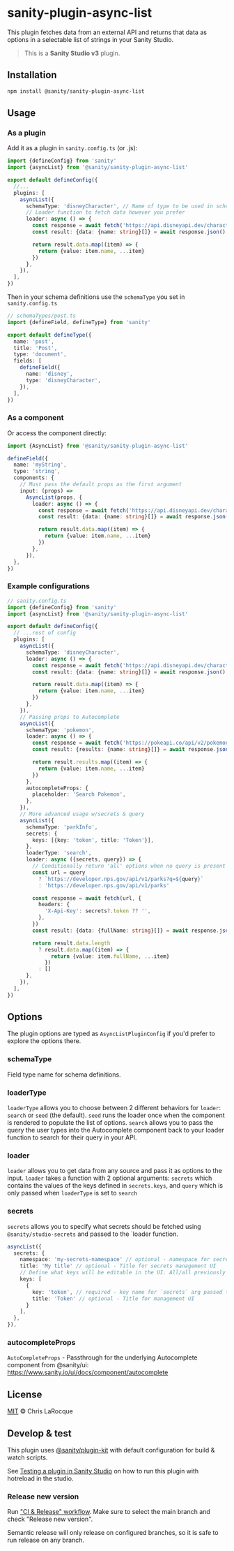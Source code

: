 # sanity-plugin-async-list

This plugin fetches data from an external API and returns that data as options in a selectable list of strings in your Sanity Studio.

> This is a **Sanity Studio v3** plugin.

## Installation

```sh
npm install @sanity/sanity-plugin-async-list
```

## Usage

### As a plugin

Add it as a plugin in `sanity.config.ts` (or .js):

```ts
import {defineConfig} from 'sanity'
import {asyncList} from '@sanity/sanity-plugin-async-list'

export default defineConfig({
  //...
  plugins: [
    asyncList({
      schemaType: 'disneyCharacter', // Name of type to be used in schema definitions
      // Loader function to fetch data however you prefer
      loader: async () => {
        const response = await fetch('https://api.disneyapi.dev/character')
        const result: {data: {name: string}[]} = await response.json()

        return result.data.map((item) => {
          return {value: item.name, ...item}
        })
      },
    }),
  ],
})
```

Then in your schema definitions use the `schemaType` you set in `sanity.config.ts`

```ts
// schemaTypes/post.ts
import {defineField, defineType} from 'sanity'

export default defineType({
  name: 'post',
  title: 'Post',
  type: 'document',
  fields: [
    defineField({
      name: 'disney',
      type: 'disneyCharacter',
    }),
  ],
})
```

### As a component

Or access the component directly:

```ts
import {AsyncList} from '@sanity/sanity-plugin-async-list'

defineField({
  name: 'myString',
  type: 'string',
  components: {
    // Must pass the default props as the first argument
    input: (props) =>
      AsyncList(props, {
        loader: async () => {
          const response = await fetch('https://api.disneyapi.dev/character')
          const result: {data: {name: string}[]} = await response.json()

          return result.data.map((item) => {
            return {value: item.name, ...item}
          })
        },
      }),
  },
})
```

### Example configurations

```ts
// sanity.config.ts
import {defineConfig} from 'sanity'
import {asyncList} from '@sanity/sanity-plugin-async-list'

export default defineConfig({
  // ...rest of config
  plugins: [
    asyncList({
      schemaType: 'disneyCharacter',
      loader: async () => {
        const response = await fetch('https://api.disneyapi.dev/character')
        const result: {data: {name: string}[]} = await response.json()

        return result.data.map((item) => {
          return {value: item.name, ...item}
        })
      },
    }),
    // Passing props to Autocomplete
    asyncList({
      schemaType: 'pokemon',
      loader: async () => {
        const response = await fetch('https://pokeapi.co/api/v2/pokemon?limit=50&offset=0')
        const result: {results: {name: string}[]} = await response.json()

        return result.results.map((item) => {
          return {value: item.name, ...item}
        })
      },
      autocompleteProps: {
        placeholder: 'Search Pokemon',
      },
    }),
    // More advanced usage w/secrets & query
    asyncList({
      schemaType: 'parkInfo',
      secrets: {
        keys: [{key: 'token', title: 'Token'}],
      },
      loaderType: 'search',
      loader: async ({secrets, query}) => {
        // Conditionally return 'all' options when no query is present
        const url = query
          ? `https://developer.nps.gov/api/v1/parks?q=${query}`
          : 'https://developer.nps.gov/api/v1/parks'

        const response = await fetch(url, {
          headers: {
            'X-Api-Key': secrets?.token ?? '',
          },
        })
        const result: {data: {fullName: string}[]} = await response.json()

        return result.data.length
          ? result.data.map((item) => {
              return {value: item.fullName, ...item}
            })
          : []
      },
    }),
  ],
})
```

## Options

The plugin options are typed as `AsyncListPluginConfig` if you'd prefer to explore the options there.

### schemaType

Field type name for schema definitions.

### loaderType

`loaderType` allows you to choose between 2 different behaviors for `loader`: `search` or `seed` (the default). `seed` runs the loader once when the component is rendered to populate the list of options. `search` allows you to pass the query the user types into the Autocomplete component back to your loader function to search for their query in your API.

### loader

`loader` allows you to get data from any source and pass it as options to the input. `loader` takes a function with 2 optional arguments: `secrets` which contains the values of the keys defined in `secrets.keys`, and `query` which is only passed when `loaderType` is set to `search`

### secrets

`secrets` allows you to specify what secrets should be fetched using `@sanity/studio-secrets` and passed to the `loader function.

```ts
asyncList({
  secrets: {
    namespace: 'my-secrets-namespace' // optional - namespace for secrets previously saved with @sanity/studio-secrets
    title: 'My title' // optional - Title for secrets management UI
    // Define what keys will be editable in the UI. All/all previously saved secrets in the namespace will be passed to the `loader` function
    keys: [
      {
        key: 'token', // required - key name for `secrets` arg passed to loader
        title: 'Token' // optional - Title for management UI
      }
    ],
  },
}),
```

### autocompleteProps

`AutoCompleteProps` - Passthrough for the underlying Autocomplete component from @sanity/ui: https://www.sanity.io/ui/docs/component/autocomplete

## License

[MIT](LICENSE) © Chris LaRocque

## Develop & test

This plugin uses [@sanity/plugin-kit](https://github.com/sanity-io/plugin-kit)
with default configuration for build & watch scripts.

See [Testing a plugin in Sanity Studio](https://github.com/sanity-io/plugin-kit#testing-a-plugin-in-sanity-studio)
on how to run this plugin with hotreload in the studio.

### Release new version

Run ["CI & Release" workflow](TODO/actions/workflows/main.yml).
Make sure to select the main branch and check "Release new version".

Semantic release will only release on configured branches, so it is safe to run release on any branch.
